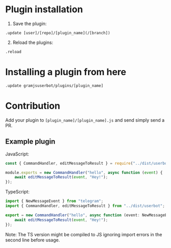 # Plugin installation
1. Save the plugin:
```text
.update [user]/[repo]/[plugin_name](/[branch])
```
2. Reload the plugins:
```text
.reload
```

# Installing a plugin from here
```text
.update gramjsuserbot/plugins/[plugin_name]
```

# Contribution

Add your plugin to `[plugin_name]/[plugin_name].js` and send simply send a PR.

## Example plugin
JavaScript:
```js
const { CommandHandler, editMessageToResult } = require("../dist/userbot");

module.exports = new CommandHandler("hello", async function (event) {
    await editMessageToResult(event, "Hey!");
});
```

TypeScript:
```ts
import { NewMessageEvent } from "telegram";
import { CommandHandler, editMessageToResult } from "../dist/userbot";

export = new CommandHandler("hello", async function (event: NewMessageEvent) {
    await editMessageToResult(event, "Hey!");
});
```

Note: The TS version might be compiled to JS ignoring import errors in the second line before usage.
